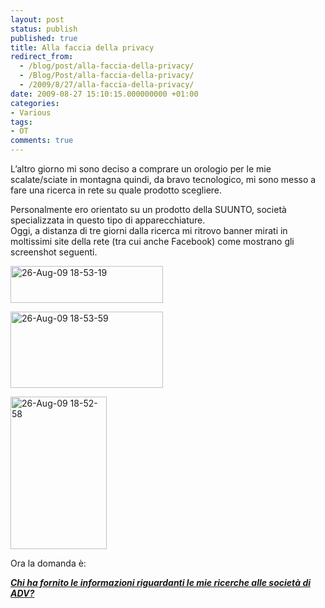 ```yaml
---
layout: post
status: publish
published: true
title: Alla faccia della privacy
redirect_from: 
  - /blog/post/alla-faccia-della-privacy/
  - /Blog/Post/alla-faccia-della-privacy/
  - /2009/8/27/alla-faccia-della-privacy/
date: 2009-08-27 15:10:15.000000000 +01:00
categories:
- Various
tags:
- OT
comments: true
---
```

<p>L&rsquo;altro giorno mi sono deciso a comprare un orologio per le mie scalate/sciate in montagna quindi, da bravo tecnologico, mi sono messo a fare una ricerca in rete su quale prodotto scegliere.</p>
<p>Personalmente ero orientato su un prodotto della SUUNTO, societ&agrave; specializzata in questo tipo di apparecchiature.   <br />
Oggi, a distanza di tre giorni dalla ricerca mi ritrovo banner mirati in moltissimi site della rete (tra cui anche Facebook) come mostrano gli screenshot seguenti.</p>
<p><a href="http://imperugo.tostring.it/Content/Uploaded/image/26-Aug-09%2018-53-19_4.png" rel="shadowbox[Alla-faccia-della-privacy];options={counterType:'skip',continuous:true,animSequence:'sync'}"><img SinglelineIgnoreCase width="244" height="59" border="0" src="http://imperugo.tostring.it/Content/Uploaded/image/26-Aug-09%2018-53-19_thumb_1.png" alt="26-Aug-09 18-53-19" title="26-Aug-09 18-53-19" style="border: 0px none ; display: inline;" singlelineignorecase="" /></a></p>
<p><a href="http://imperugo.tostring.it/Content/Uploaded/image/26-Aug-09%2018-53-59_4.png" rel="shadowbox[Alla-faccia-della-privacy];options={counterType:'skip',continuous:true,animSequence:'sync'}"><img SinglelineIgnoreCase width="244" height="122" border="0" src="http://imperugo.tostring.it/Content/Uploaded/image/26-Aug-09%2018-53-59_thumb_1.png" alt="26-Aug-09 18-53-59" title="26-Aug-09 18-53-59" style="border: 0px none ; display: inline;" singlelineignorecase="" /></a></p>
<p><a href="http://imperugo.tostring.it/Content/Uploaded/image/26-Aug-09%2018-52-58_10.png" rel="shadowbox[Alla-faccia-della-privacy];options={counterType:'skip',continuous:true,animSequence:'sync'}"><img SinglelineIgnoreCase width="154" height="244" border="0" src="http://imperugo.tostring.it/Content/Uploaded/image/26-Aug-09%2018-52-58_thumb_4.png" alt="26-Aug-09 18-52-58" title="26-Aug-09 18-52-58" style="border: 0px none ; display: inline;" singlelineignorecase="" /></a></p>
<p>Ora la domanda &egrave;:</p>
<p><u><em><strong>Chi ha fornito le informazioni riguardanti le mie ricerche alle societ&agrave; di ADV?</strong></em></u></p>
